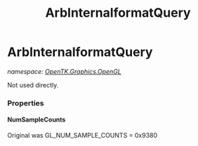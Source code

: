 ﻿---
title: ArbInternalformatQuery
---

# ArbInternalformatQuery
_namespace: [OpenTK.Graphics.OpenGL](N-OpenTK.Graphics.OpenGL.html)_

Not used directly.



### Properties

#### NumSampleCounts
Original was GL_NUM_SAMPLE_COUNTS = 0x9380

